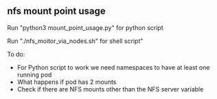 nfs mount point usage
---
Run "python3 mount_point_usage.py" for python script

Run "./nfs_moitor_via_nodes.sh" for shell script"

To do:

- For Python script to work we need namespaces to have at least one running pod
- What happens if pod has 2 mounts
- Check if there are NFS mounts other than the NFS server variable
